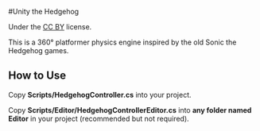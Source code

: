 #Unity the Hedgehog

Under the [CC BY](https://creativecommons.org/licenses/by/4.0/) license.

This is a 360° platformer physics engine inspired by the old Sonic the Hedgehog games.

## How to Use
Copy **Scripts/HedgehogController.cs** into your project.

Copy **Scripts/Editor/HedgehogControllerEditor.cs** into **any folder named Editor** in your project (recommended but not required).
